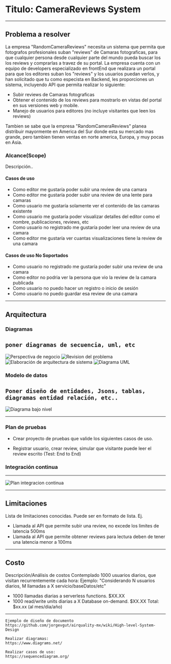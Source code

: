 # Titulo: CameraReviews System
---
## Problema a resolver
La empresa "RandomCameraReviews" necesita un sistema que permita que fotografos profesionales suban "reviews" de Camaras fotograficas, para que cualquier persona desde cualquier parte del mundo pueda buscar los los reviews y comprarlas a travez de su portal.
La empresa cuenta con un equipo de developers especializado en frontEnd que realizara un portal para que los editores suban los "reviews" y los usuarios puedan verlos, y han solicitado que tu como especista en Backend, les proporciones un sistema, incluyendo API que permita  realizar lo siguiente:

* Subir reviews de Camaras fotograficas
* Obtener el contenido de los reviews para mostrarlo en vistas del portal en sus versiones web y mobile.
* Manejo de usuarios para editores (no incluye visitantes que leen los reviews)

Tambien se sabe que la empresa "RandomCameraReviews" planea distribuir mayormente en America del Sur donde esta su mercado mas grande, pero tambien tienen ventas en norte america, Europa, y muy pocas en Asia.

### Alcance(Scope)
Descripción..

#### Casos de uso
* Como editor me gustaría poder subir una review de una camara
* Como editor me gustaría poder subir una review de una lente para camaras
* Como usuario me gustaría solamente ver el contenido de las camaras existente
* Como usuario me gustaría poder visualizar detalles del editor como el nombre, publicaciones, reviews, etc
* Como usuario no registrado me gustaría poder leer una review de una camara
* Como editor me gustaría ver cuantas visualizaciones tiene la review de una camara

#### Casos de uso No Soportados
* Como usuario no registrado me gustaría poder subir una review de una camara
* Como editor no podria ver la persona que vio la review de la camara publicada
* Como usuario no puedo hacer un registro o inicio de sesión
* Como usuario no puedo guardar esa review de una camara

---
## Arquitectura

### Diagramas
```poner diagramas de secuencia, uml, etc```
---
![Perspectiva de negocio](./images/sistema_pespectiva_negocio.png)
![Revision del problema](./images/revision_problema.png)
![Elaboración de arquitectura de sistema](./images/elaboracion_arquitectura_sistema.png)
![Diagrama UML](./images/diagrama_uml_backend.jpg)

### Modelo de datos
```Poner diseño de entidades, Jsons, tablas, diagramas entidad relación, etc..```
---
![Diagrama bajo nivel](./images/arq_backend_bajo_nivel.png)

---
### Plan de pruebas
* Crear proyecto de pruebas que valide los siguientes casos de uso.
- Registrar usuario, crear review, simular que visitante puede leer el review escrito (Test: End to End)

### Integración continua
---
![Plan integracion continua](./images/plan_integracion_continua.png)

---
## Limitaciones
Lista de limitaciones conocidas. Puede ser en formato de lista.
Ej.
* Llamada al API que permite subir una review, no excede los limites de latencia 500ms
* Llamada al API que permite obtener reviews para lectura deben de tener una latencia menor a 100ms
---
## Costo
Descripción/Análisis de costos
Contemplado 1000 usuarios diarios, que visitan recurrentemente cada hora:
Ejemplo:
"Considerando N usuarios diarios, M llamadas a X servicio/baseDatos/etc"
* 1000 llamadas diarias a serverless functions. $XX.XX
* 1000 read/write units diarias a X Database on-demand. $XX.XX
Total: $xx.xx (al mes/dia/año)

---

```
Ejemplo de diseño de documento
https://github.com/jorgevgut/airquality-mx/wiki/High-level-System-Design

Realizar diagramas:
https://www.diagrams.net/

Realizar casos de uso:
https://sequencediagram.org/
```